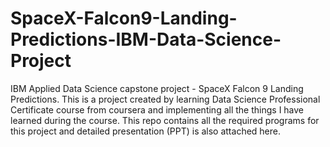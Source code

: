 # SpaceX-Falcon9-Landing-Predictions-IBM-Data-Science-Project
IBM Applied Data Science capstone project - SpaceX Falcon 9 Landing Predictions.
This is a project created by learning Data Science Professional Certificate course from coursera and implementing all the things I have learned during the course.
This repo contains all the required programs for this project and detailed presentation (PPT) is also attached here.
